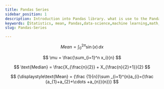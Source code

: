 ```yaml
---
title: Pandas Series 
sidebar_position: 1
description: Introduction into Pandas library. what is use to the Pandas library in the data science and machine learning.
keywords: [Statistics, mean, Pandas,data-science,machine learning,math,functions,pandas,series,dataFrame]
slug: Pandas-Series

---
```





$$
Mean = \int_0^{2\pi} \sin(x)\,dx
$$

$$
\mu = \frac{\sum_{i=1}^n x_i}{n}
$$

$$
\text{Median} = \frac{X_{\frac{n}{2}} + X_{\frac{n}{2}+1}}{2}
$$

$$
{\displaystyle\text{Mean} = {\frac {1}{n}}\sum _{i=1}^{n}a_{i}={\frac {a_{1}+a_{2}+\cdots +a_{n}}{n}}}
$$
